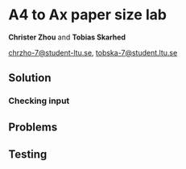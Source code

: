 # A4 to Ax paper size lab

__Christer Zhou__ and __Tobias Skarhed__

chrzho-7@student-ltu.se, tobska-7@student.ltu.se

## Solution

### Checking input

## Problems

## Testing